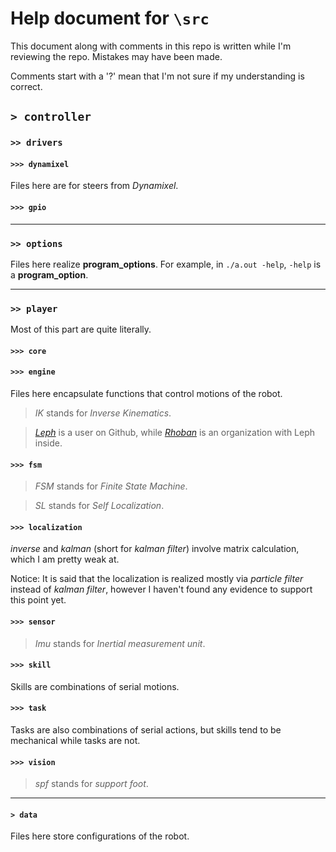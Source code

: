 # Help document for `\src`

<!--
Author:     Yifan Zhang
Date:       2019-7-1
Updated:    2019-7-2
Description:A document that helps programmers understanding the parts of this repo, however it mostly acts as a personnal note.
-->

This document along with comments in this repo is written while I'm reviewing the repo. Mistakes may have been made.

Comments start with a '?' mean that I'm not sure if my understanding is correct.

## `> controller`

### `>> drivers`

#### `>>> dynamixel`

Files here are for steers from *Dynamixel*.

#### `>>> gpio`

***

### `>> options`

Files here realize **program_options**. For example, in `./a.out -help`, `-help` is a **program_option**.

***

### `>> player`

Most of this part are quite literally.

#### `>>> core`

#### `>>> engine`

Files here encapsulate functions that control motions of the robot.

>   *IK* stands for *Inverse Kinematics*.

>   [*Leph*](https://github.com/Leph) is a user on Github, while [*Rhoban*](https://github.com/Rhoban) is an organization with Leph inside.

#### `>>> fsm`

>   *FSM* stands for *Finite State Machine*. 

>   *SL* stands for *Self Localization*.

#### `>>> localization`

*inverse* and *kalman* (short for *kalman filter*) involve matrix calculation, which I am pretty weak at.

Notice: It is said that the localization is realized mostly via *particle filter* instead of *kalman filter*, however I haven't found any evidence to support this point yet.

#### `>>> sensor`

>   *Imu* stands for *Inertial measurement unit*.

#### `>>> skill`

Skills are combinations of serial motions.

#### `>>> task`

Tasks are also combinations of serial actions, but skills tend to be mechanical while tasks are not.

#### `>>> vision`

>   *spf* stands for *support foot*.

***

#### `> data`

Files here store configurations of the robot.